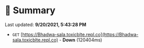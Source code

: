 # 📖 Summary
Last updated: **9/20/2021, 5:43:28 PM**

- `GET` [https://Bhadwa-sala.toxicblte.repl.co](https://Bhadwa-sala.toxicblte.repl.co) - **Down** (120404ms)
